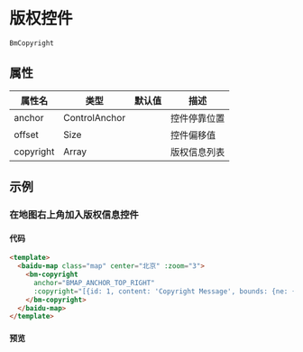 # 版权控件
`BmCopyright`

## 属性

|属性名|类型|默认值|描述|
|------|-----|-----|----|
|anchor|ControlAnchor||控件停靠位置|
|offset|Size||控件偏移值|
|copyright|Array||版权信息列表|

## 示例

### 在地图右上角加入版权信息控件

#### 代码

```html
<template>
  <baidu-map class="map" center="北京" :zoom="3">
    <bm-copyright
      anchor="BMAP_ANCHOR_TOP_RIGHT"
      :copyright="[{id: 1, content: 'Copyright Message', bounds: {ne: {lng: 110, lat: 40}, sw:{lng: 0, lat: 0}}}, {id: 2, content: '<a>我是版权信息</a>'}]">
    </bm-copyright>
  </baidu-map>
</template>
```

#### 预览

<doc-preview>
  <baidu-map class="map" center="北京" :zoom="3">
    <bm-copyright
      anchor="BMAP_ANCHOR_TOP_RIGHT"
      :copyright="[{id: 1, content: 'Copyright Message', bounds: {ne: {lng: 110, lat: 40}, sw:{lng: 0, lat: 0}}}, {id: 2, content: '<a>我是版权信息</a>'}]">
    </bm-copyright>
  </baidu-map>
</doc-preview>